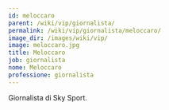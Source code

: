 ```yaml
---
id: meloccaro
parent: /wiki/vip/giornalista/
permalink: /wiki/vip/giornalista/meloccaro/
image_dir: /images/wiki/vip/
image: meloccaro.jpg
title: Meloccaro
job: giornalista
nome: Meloccaro
professione: giornalista
---
```

Giornalista di Sky Sport. 